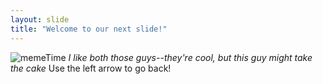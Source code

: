 ```yaml
---
layout: slide
title: "Welcome to our next slide!"
---
```

![memeTime](https://www.bingeclock.com/memes/curb-your-enthusiasm___not_larry_david_either.jpg)
_I like both those guys--they're cool, but this guy might take the cake_
Use the left arrow to go back!
